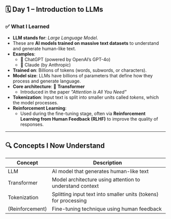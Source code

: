 ## 🗓️ Day 1 – Introduction to LLMs

### ✅ What I Learned

- **LLM stands for**: *Large Language Model*.
- These are **AI models trained on massive text datasets** to understand and generate human-like text.
- **Examples**:
  - 🔹 ChatGPT (powered by OpenAI’s GPT-4o)
  - 🔹 Claude (by Anthropic)
- **Trained on**: Billions of tokens (words, subwords, or characters).
- **Model size**: LLMs have billions of parameters that define how they process and generate language.
- **Core architecture**: 🔧 **Transformer**
  - Introduced in the paper *"Attention is All You Need"*
- **Tokenization**: Input text is split into smaller units called *tokens*, which the model processes.
- **Reinforcement Learning**:
  - Used during the fine-tuning stage, often via **Reinforcement Learning from Human Feedback (RLHF)** to improve the quality of responses.

---

## 🔍 Concepts I Now Understand

| Concept               | Description                                                                 |
|-----------------------|-----------------------------------------------------------------------------|
| LLM                   | AI model that generates human-like text                                     |
| Transformer           | Model architecture using attention to understand context                    |
| Tokenization          | Splitting input text into smaller units (tokens) for processing             |
| (Reinforcement)  | Fine-tuning technique using human feedback                                       |
